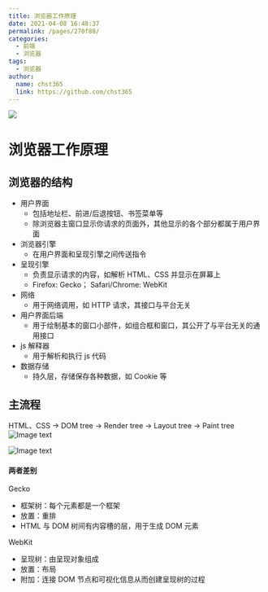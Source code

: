 ```yaml
---
title: 浏览器工作原理
date: 2021-04-08 16:48:37
permalink: /pages/270f88/
categories: 
  - 前端
  - 浏览器
tags: 
  - 浏览器
author: 
  name: chst365
  link: https://github.com/chst365
---
```

![](https://cdn.jsdelivr.net/gh/chst365/bolgImgs/imgs/topImgs/229.jpg)

# 浏览器工作原理

## 浏览器的结构

- 用户界面
  - 包括地址栏、前进/后退按钮、书签菜单等
  - 除浏览器主窗口显示你请求的页面外，其他显示的各个部分都属于用户界面
- 浏览器引擎
  - 在用户界面和呈现引擎之间传送指令
- 呈现引擎
  - 负责显示请求的内容，如解析 HTML、CSS 并显示在屏幕上
  - Firefox: Gecko； Safari/Chrome: WebKit
- 网络
  - 用于网络调用，如 HTTP 请求，其接口与平台无关
- 用户界面后端
  - 用于绘制基本的窗口小部件，如组合框和窗口，其公开了与平台无关的通用接口
- js 解释器
  - 用于解析和执行 js 代码
- 数据存储
  - 持久层，存储保存各种数据，如 Cookie 等

## 主流程

HTML、CSS -> DOM tree -> Render tree -> Layout tree -> Paint tree
![Image text](https://www.html5rocks.com/zh/tutorials/internals/howbrowserswork/webkitflow.png)

![Image text](https://www.html5rocks.com/zh/tutorials/internals/howbrowserswork/image008.jpg)

#### 两者差别

Gecko

- 框架树：每个元素都是一个框架
- 放置：重排
- HTML 与 DOM 树间有内容槽的层，用于生成 DOM 元素

WebKit

- 呈现树：由呈现对象组成
- 放置：布局
- 附加：连接 DOM 节点和可视化信息从而创建呈现树的过程
